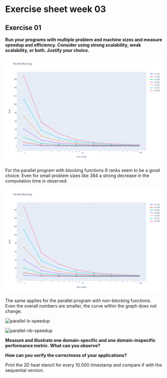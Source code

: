 
# Exercise sheet week 03

## Exercise 01

**Run your programs with multiple problem and machine sizes and measure speedup and efficiency. Consider using strong scalability, weak scalability, or both. Justify your choice.**

![parallel-b](https://github.com/leoposc/uibk-hpc/blob/main/week03/ex1/parallel-b.png?raw=true)
<!-- ![parallel-b](/parallel-b.png) -->

For the parallel program with blocking functions 8 ranks seem to be a good choice. Even for small problem sizes like 384 a strong decrease in the computation time is observed.

![parallel-nb](https://github.com/leoposc/uibk-hpc/blob/main/week03/ex1/parallel-b.png)

The same applies for the parallel program with non-blocking functions. Even the overall numbers are smaller, the curve within the graph does not change.

![parallel-b-speedup](/parallel-b-speedup.png)

![parallel-nb-speedup](/parallel-nb-speedup.png)

**Measure and illustrate one domain-specific and one domain-inspecific performance metric. What can you observe?**



**How can you verify the correctness of your applications?**

Print the 2D heat stencil for every 10.000 timestamp and compare if with the sequential version.


